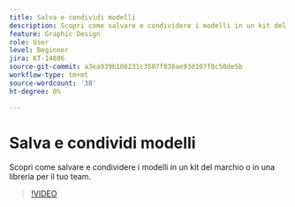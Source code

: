 ```yaml
---
title: Salva e condividi modelli
description: Scopri come salvare e condividere i modelli in un kit del marchio o in una libreria per il tuo team
feature: Graphic Design
role: User
level: Beginner
jira: KT-14886
source-git-commit: a3ea939b108231c3507f038ae93d107f8c50de5b
workflow-type: tm+mt
source-wordcount: '38'
ht-degree: 0%

---
```


# Salva e condividi modelli

Scopri come salvare e condividere i modelli in un kit del marchio o in una libreria per il tuo team.

>[!VIDEO](https://video.tv.adobe.com/v/3427098?quality=12&learn=on&hidetitle=true)
